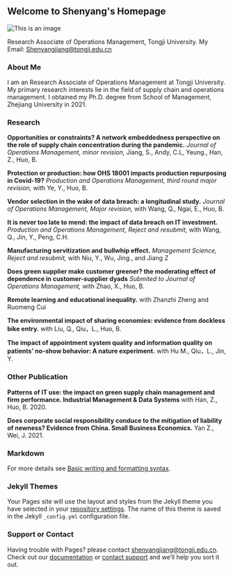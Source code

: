 ## Welcome to Shenyang's Homepage

![This is an image](https://myoctocat.com/assets/images/base-octocat.svg)

Research Associate of Operations Management, Tongji University.
My Email: Shenyangjiang@tongji.edu.cn 

### About Me
I am an Research Associate of Operations Management at Tongji University. My primary research interests lie in the field of supply chain and operations management. I obtained my Ph.D. degree from School of Management, Zhejiang University in 2021.

### Research

**Opportunities or constraints? A network embeddedness perspective on the role of supply chain concentration during the pandemic.** _Journal of Operations Management, minor revision,_ Jiang, S., Andy, C.L, Yeung., Han, Z., Huo, B.

**Protection or production: how OHS 18001 impacts production repurposing in Covid-19?** _Production and Operations Management, third round major revision,_ with Ye, Y., Huo, B.

**Vendor selection in the wake of data breach: a longitudinal study.** _Journal of Operations Management, Major revision,_ with Wang, Q., Ngai, E., Huo, B.

**It is never too late to mend: the impact of data breach on IT investment.** _Production and Operations Management, Reject and resubmit,_ with Wang, Q., Jin, Y., Peng, C.H.

**Manufacturing servitization and bullwhip effect.** _Management Science, Reject and resubmit,_ with Niu, Y., Wu, Jing., and Jiang Z

**Does green supplier make customer greener? the moderating effect of dependence in customer-supplier dyads** _Submited to Journal of Operations Management,_ with Zhao, X., Huo, B.

**Remote learning and educational inequality.** with Zhanzhi Zheng and Ruomeng Cui

**The environmental impact of sharing economies: evidence from dockless bike entry.** with Liu, Q., Qiu，L., Huo, B.

**The impact of appointment system quality and information quality on patients’ no-show behavior: A nature experiment.** with Hu M., Qiu，L., Jin, Y.


### Other Publication

**Patterns of IT use: the impact on green supply chain management and firm performance. Industrial Management & Data Systems** with Han, Z., Huo, B. 2020.

**Does corporate social responsibility conduce to the mitigation of liability of newness? Evidence from China. Small Business Economics.** Yan Z., Wei, J. 2021.



### Markdown

For more details see [Basic writing and formatting syntax](https://docs.github.com/en/github/writing-on-github/getting-started-with-writing-and-formatting-on-github/basic-writing-and-formatting-syntax).

### Jekyll Themes

Your Pages site will use the layout and styles from the Jekyll theme you have selected in your [repository settings](https://github.com/ShenyangJiang0505/ShenyangJiang0505.github.io/settings/pages). The name of this theme is saved in the Jekyll `_config.yml` configuration file.

### Support or Contact

Having trouble with Pages? please contact shenyangjiang@tongji.edu.cn. Check out our [documentation](https://docs.github.com/categories/github-pages-basics/) or [contact support](https://support.github.com/contact) and we’ll help you sort it out.
